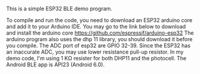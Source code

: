 This is a simple ESP32 BLE demo program.


To compile and run the code, you need to download an ESP32 arduino core and add it to your Arduino IDE.
You may go to the link below to download and install the arduino core
https://github.com/espressif/arduino-esp32
The arduino program also uses the dhp 11 library, you should download it before you compile.
The ADC port of esp32 are GPIO 32-39.
Since the ESP32 has an inaccurate ADC, you may use lower resistance pull-up resistor. In my demo code, I'm using 1 KΩ resister for both DHP11 and the photocell.
The Android BLE app is API23 (Android 6.0).

